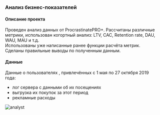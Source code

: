 ### Анализ бизнес-показателей

#### Описание проекта
Проведен анализ данных от ProcrastinatePRO+.
Рассчитаны различные метрики, использован когортный анализ: LTV, CAC, Retention rate, DAU, WAU, MAU и т.д.  
Использованы уже написанные ранее функции расчёта метрик.  
Сделаны правильные выводы по полученным данным.

#### Данные
Данные о пользователях , привлечённых с 1 мая по 27 октября 2019 года:

* лог сервера с данными об их посещениях 
* выгрузка их покупок за этот период 
* рекламные расходы 

![analyst](https://user-images.githubusercontent.com/119577732/217796472-5e030d3f-69d9-452d-afe9-4b23da24ab44.jpg)
